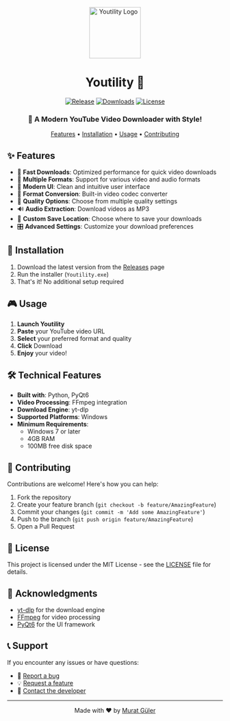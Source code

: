 <div align="center">
  <img src="icon.ico" alt="Youtility Logo" width="120" height="120">

# Youtility 🚀

[![Release](https://img.shields.io/github/v/release/MuratGuelr/Youtility?color=%2350BA94&label=Release&style=flat-square)](https://github.com/MuratGuelr/Youtility/releases/latest)
[![Downloads](https://img.shields.io/github/downloads/MuratGuelr/Youtility/total?color=%2350BA94&label=Downloads&style=flat-square)](https://github.com/MuratGuelr/Youtility/releases)
[![License](https://img.shields.io/github/license/MuratGuelr/Youtility?color=%2350BA94&label=License&style=flat-square)](https://github.com/MuratGuelr/Youtility/blob/main/LICENSE)

### 🎥 A Modern YouTube Video Downloader with Style!

  <p align="center">
    <a href="#features">Features</a> •
    <a href="#installation">Installation</a> •
    <a href="#usage">Usage</a> •
    <a href="#contributing">Contributing</a>
  </p>
</div>

## ✨ Features

- 🚄 **Fast Downloads**: Optimized performance for quick video downloads
- 🎯 **Multiple Formats**: Support for various video and audio formats
- 🎨 **Modern UI**: Clean and intuitive user interface
- 🔄 **Format Conversion**: Built-in video codec converter
- 📱 **Quality Options**: Choose from multiple quality settings
- 🔊 **Audio Extraction**: Download videos as MP3
- 💾 **Custom Save Location**: Choose where to save your downloads
- 🎛️ **Advanced Settings**: Customize your download preferences

## 🚀 Installation

1. Download the latest version from the [Releases](https://github.com/MuratGuelr/Youtility/releases) page
2. Run the installer (`Youtility.exe`)
3. That's it! No additional setup required

## 🎮 Usage

1. **Launch Youtility**
2. **Paste** your YouTube video URL
3. **Select** your preferred format and quality
4. **Click** Download
5. **Enjoy** your video!

## 🛠️ Technical Features

- **Built with**: Python, PyQt6
- **Video Processing**: FFmpeg integration
- **Download Engine**: yt-dlp
- **Supported Platforms**: Windows
- **Minimum Requirements**:
  - Windows 7 or later
  - 4GB RAM
  - 100MB free disk space

## 🤝 Contributing

Contributions are welcome! Here's how you can help:

1. Fork the repository
2. Create your feature branch (`git checkout -b feature/AmazingFeature`)
3. Commit your changes (`git commit -m 'Add some AmazingFeature'`)
4. Push to the branch (`git push origin feature/AmazingFeature`)
5. Open a Pull Request

## 📝 License

This project is licensed under the MIT License - see the [LICENSE](LICENSE) file for details.

## 🙏 Acknowledgments

- [yt-dlp](https://github.com/yt-dlp/yt-dlp) for the download engine
- [FFmpeg](https://ffmpeg.org/) for video processing
- [PyQt6](https://www.riverbankcomputing.com/software/pyqt/) for the UI framework

## 📞 Support

If you encounter any issues or have questions:

- 🐛 [Report a bug](https://github.com/MuratGuelr/Youtility/issues)
- 💡 [Request a feature](https://github.com/MuratGuelr/Youtility/issues)
- 📧 [Contact the developer](mailto:your.email@example.com)

---

<div align="center">
  Made with ❤️ by <a href="https://github.com/MuratGuelr">Murat Güler</a>
</div>
